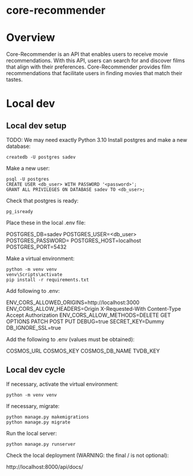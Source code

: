 # core-recommender

# Overview
Core-Recommender is an API that enables users to receive movie recommendations. With this API, users can search for and discover films that align with their preferences. Core-Recommender provides film recommendations that facilitate users in finding movies that match their tastes.

# Local dev
## Local dev setup
TODO: We may need exactly Python 3.10
Install postgres and make a new database:

```console
createdb -U postgres sadev
```

Make a new user:

```console
psql -U postgres
CREATE USER <db_user> WITH PASSWORD '<password>';
GRANT ALL PRIVILEGES ON DATABASE sadev TO <db_user>;
```

Check that postgres is ready:

```console
pg_isready
```

Place these in the local .env file:

POSTGRES_DB=sadev
POSTGRES_USER=<db_user>
POSTGRES_PASSWORD=<password>
POSTGRES_HOST=localhost
POSTGRES_PORT=5432

Make a virtual environment:

```console
python -m venv venv
venv\Scripts\activate
pip install -r requirements.txt
```

Add following to .env:

ENV_CORS_ALLOWED_ORIGINS=http://localhost:3000
ENV_CORS_ALLOW_HEADERS=Origin X-Requested-With Content-Type Accept Authorization
ENV_CORS_ALLOW_METHODS=DELETE GET OPTIONS PATCH POST PUT
DEBUG=true
SECRET_KEY=Dummy
DB_IGNORE_SSL=true

Add the following to .env (values must be obtained):

COSMOS_URL
COSMOS_KEY
COSMOS_DB_NAME
TVDB_KEY

## Local dev cycle
If necessary, activate the virtual environment:

```console
python -m venv venv
```

If necessary, migrate:

```console
python manage.py makemigrations
python manage.py migrate
```

Run the local server:

```console
python manage.py runserver
```


Check the local deployment (WARNING: the final / is not optional):

http://localhost:8000/api/docs/